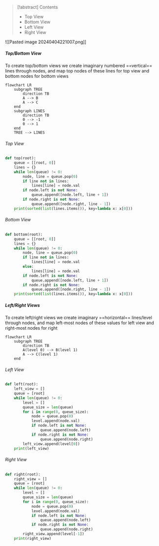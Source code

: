 > [!abstract] Contents
> - Top View
> - Bottom View
> - Left View
> - Right View

![[Pasted image 20240404221007.png]]
##### Top/Bottom  View
To create top/bottom views we create imaginary numbered ==vertical== lines through nodes, and map top nodes of these lines for top view and bottom nodes for bottom views
```mermaid
flowchart LR
	subgraph TREE
		direction TB
		A --> B
		A --> C
	end
	subgraph LINES
		direction TB
		0 --> -1
		0 --> 1
	end
	TREE --> LINES
```

###### Top View
```python
def top(root):
    queue = [[root, 0]]
    lines = {}
    while len(queue) != 0:
        node, line = queue.pop(0)
        if line not in lines:
            lines[line] = node.val
        if node.left is not None:
            queue.append([node.left, line + 1])
        if node.right is not None:
            queue.append([node.right, line - 1])
    print(sorted(list(lines.items()), key=lambda x: x[0]))
```

###### Bottom View
```python
def bottom(root):
    queue = [[root, 0]]
    lines = {}
    while len(queue) != 0:
        node, line = queue.pop(0)
        if line not in lines:
            lines[line] = node.val
        else:
            lines[line] = node.val
        if node.left is not None:
            queue.append([node.left, line + 1])
        if node.right is not None:
            queue.append([node.right, line - 1])
    print(sorted(list(lines.items()), key=lambda x: x[0]))
```

##### Left/Right Views
To create left/right views we create imaginary ==horizontal== lines/level through nodes, and map left-most nodes of these values for left view and right-most nodes for right 
```mermaid
flowchart LR
	subgraph TREE
		direction TB
		A(level 0) --> B(level 1)
		A --> C(level 1)
	end
```
###### Left View
```python
def left(root):
    left_view = []
    queue = [root]
    while len(queue) != 0:
        level = []
        queue_size = len(queue)
        for i in range(0, queue_size):
            node = queue.pop(0)
            level.append(node.val)
            if node.left is not None:
                queue.append(node.left)
            if node.right is not None:
                queue.append(node.right)
        left_view.append(level[0])
    print(left_view)
```

###### Right View
```python
def right(root):
    right_view = []
    queue = [root]
    while len(queue) != 0:
        level = []
        queue_size = len(queue)
        for i in range(0, queue_size):
            node = queue.pop(0)
            level.append(node.val)
            if node.left is not None:
                queue.append(node.left)
            if node.right is not None:
                queue.append(node.right)
        right_view.append(level[-1])
    print(right_view)
```
